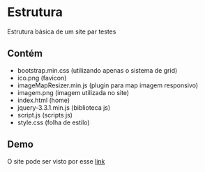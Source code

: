 # Estrutura
Estrutura básica de um site par testes

## Contém

 - bootstrap.min.css (utilizando apenas o sistema de grid)
 - ico.png (favicon)
 - imageMapResizer.min.js (plugin para map imagem responsivo)
 - imagem.png (imagem utilizada no site)
 - index.html (home)
 - jquery-3.3.1.min.js (biblioteca js)
 - script.js (scripts js)
 - style.css (folha de estilo)

## Demo
O site pode ser visto por esse  [link](https://mateuspaixao.github.io/estrutura/)
